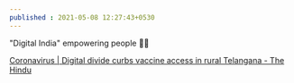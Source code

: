 ```yaml
---
published : 2021-05-08 12:27:43+0530
---
```


"Digital India" empowering people 🙏😂

[Coronavirus | Digital divide curbs vaccine access in rural Telangana - The Hindu](https://www.thehindu.com/news/national/telangana/digital-divide-curbs-vaccine-access-in-rural-telangana/article34508753.ece)
